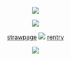 <p align="center"
 
![](https://64.media.tumblr.com/1079b2b579c459d5c74b6ec90da0f678/7029f2a5e5c129e7-b6/s640x960/371f2d2bdd9595bc7b5e12f532df78750dc086f2.pnj)

<p align="center" 

 ![](https://64.media.tumblr.com/214a115bd38d6460bad8348f780168d7/532cb3dba238d104-a5/s640x960/8247b35eafde05da4b0de7cc86778f6bb6994aeb.pnj)
<p align="center"

[strawpage](https://twohundredshots.straw.page)   ![](https://64.media.tumblr.com/830241d8affbd5c7b3292742f7f3e13a/4a06e66238f29338-f1/s75x75_c1/ed5a45481cdbb59dbec2970df69dbcdf069ac051.gifv)  [rentry](https://rentry.co/twohundredshots)

<p align="center" 
 
![](https://64.media.tumblr.com/267decae75782fedfcaffecb1e2c944f/876255b541d3b5cb-2c/s250x400/3373ef1fe7fba7c67ef8d039dbbb43b6961bf934.pnj)
 
 




 

